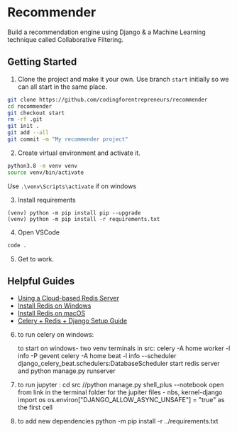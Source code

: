 # Recommender

Build a recommendation engine using Django &amp; a Machine Learning technique called Collaborative Filtering.

## Getting Started

1. Clone the project and make it your own. Use branch `start` initially so we can all start in the same place.

```bash
git clone https://github.com/codingforentrepreneurs/recommender
cd recommender
git checkout start
rm -rf .git
git init .
git add --all
git commit -m "My recommender project"
```

2. Create virtual environment and activate it.

```bash
python3.8 -m venv venv
source venv/bin/activate
```

Use `.\venv\Scripts\activate` if on windows

3. Install requirements

```
(venv) python -m pip install pip --upgrade
(venv) python -m pip install -r requirements.txt
```

4. Open VSCode

```bash
code .
```

5. Get to work.

## Helpful Guides

- [Using a Cloud-based Redis Server](https://www.codingforentrepreneurs.com/blog/remote-redis-servers-for-development/)
- [Install Redis on Windows](https://www.codingforentrepreneurs.com/blog/redis-on-windows/)
- [Install Redis on macOS](https://www.codingforentrepreneurs.com/blog/install-redis-mac-and-linux)
- [Celery + Redis + Django Setup Guide](https://www.codingforentrepreneurs.com/blog/celery-redis-django/)

6. to run celery on windows:

   to start on windows- two venv terminals in src:
   celery -A home worker -l info -P gevent
   celery -A home beat -l info --scheduler django_celery_beat.schedulers:DatabaseScheduler
   start redis server
   and python manage.py runserver

7. to run jupyter : cd src //python manage.py shell_plus --notebook
open from link in the terminal
folder for the jupiter files  - nbs, kernel-django
import os
os.environ["DJANGO_ALLOW_ASYNC_UNSAFE"] = "true" as the first cell
8. to add new dependencies python -m pip install -r ../requirements.txt
 